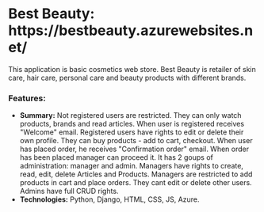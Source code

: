 <h1>Best Beauty: https://bestbeauty.azurewebsites.net/ </h1>

<p>This application is basic cosmetics web store. Best Beauty is retailer of skin care, hair care, personal care and beauty products with different brands. </p> 
<h3>Features:</h3>
<ul>
  <li>
      <strong>Summary:</strong> Not registered users are restricted. They can only watch products, brands and read articles. When user is registered receives "Welcome" email. Registered users have rights to edit or delete their own profile. They can buy products - add to cart, checkout. When user has placed order, he receives "Confirmation order" email. When order has been placed manager can proceed it. It has 2 goups of administration: manager and admin. Managers have rights to create, read, edit, delete Articles and Products. Managers are restricted to add products in cart and place orders. They cant edit or delete other users. Admins have full CRUD rights.
  </li>
  <li>
     <strong>Technologies:</strong> Python, Django, HTML, CSS, JS, Azure. 
  </li>
</ul>

